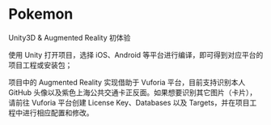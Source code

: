 # Pokemon
Unity3D &amp; Augmented Reality 初体验

使用 Unity 打开项目，选择 iOS、Android 等平台进行编译，即可得到对应平台的项目工程或安装包；

项目中的 Augmented Reality 实现借助于 Vuforia 平台，目前支持识别本人 GitHub 头像以及紫色上海公共交通卡正反面。如果想要识别其它图片（卡片），请前往 Vuforia 平台创建 License Key、Databases 以及 Targets，并在项目工程中进行相应配置和修改。
